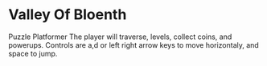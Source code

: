 # Valley Of Bloenth
Puzzle Platformer
The player will traverse, levels, collect coins, and powerups. 
Controls are a,d or left right arrow keys to move horizontaly, and space to jump.
